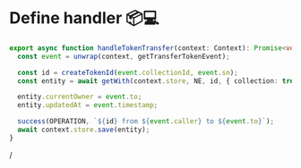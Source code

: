 # Define handler 📦💻


```ts
export async function handleTokenTransfer(context: Context): Promise<void> {
  const event = unwrap(context, getTransferTokenEvent);

  const id = createTokenId(event.collectionId, event.sn);
  const entity = await getWith(context.store, NE, id, { collection: true });

  entity.currentOwner = event.to;
  entity.updatedAt = event.timestamp;

  success(OPERATION, `${id} from ${event.caller} to ${event.to}`);
  await context.store.save(entity);
}
```

<div class="absolute right-5px bottom-5px">
<SlideCurrentNo /> / <SlidesTotal />
</div>
